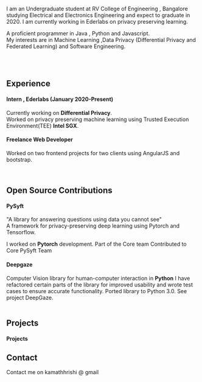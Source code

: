 <br/>
I am an Undergraduate student at RV College of Engineering , Bangalore studying Electrical and Electronics Engineering and expect to graduate in 2020. I am currently working in Ederlabs on privacy preserving learning.

A proficient programmer in Java , Python and Javascript. 
<br/>
My interests are in Machine Learning ,Data Privacy (Differential Privacy and Federated Learning) and Software Engineering. 

<br/>
<br/>

## Experience

#### Intern , Ederlabs (January 2020-Present)

Currently working on **Differential Privacy**. 
<br/>
Worked on privacy preserving machine learning using Trusted Execution Environment(TEE) **Intel SGX**. 

#### Freelance Web Developer

Worked on two frontend projects for two clients using AngularJS and bootstrap. 

<br/>

## Open Source Contributions

#### PySyft

"A library for answering questions using data you cannot see"
<br/>
A framework for privacy-preserving deep learning using Pytorch and Tensorflow.

I worked on **Pytorch** development.
Part of the Core team
Contributed to Core PySyft Team

#### Deepgaze

Computer Vision library for human-computer interaction in **Python**
I have refactored certain parts of the library for improved usability and wrote test cases to ensure accurate functionality. Ported library to Python 3.0.
See project DeepGaze.
<br/>
<br/>
## Projects
#### Projects

## Contact
Contact me on kamathhrishi @ gmail 
